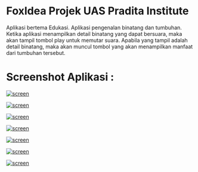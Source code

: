 # FoxIdea Projek UAS Pradita Institute

Aplikasi bertema Edukasi. Aplikasi pengenalan binatang dan tumbuhan. Ketika aplikasi menampilkan detail binatang yang dapat
bersuara, maka akan tampil tombol play untuk memutar suara. Apabila yang tampil adalah detail binatang, maka akan muncul tombol
yang akan menampilkan manfaat dari tumbuhan tersebut.

# Screenshot Aplikasi :

[![screen](https://scontent.fcgk12-1.fna.fbcdn.net/v/t1.0-9/95331786_2913583765400229_2498713356068716544_o.jpg?_nc_cat=109&_nc_sid=0debeb&_nc_ohc=K2bYwI_ZpKsAX8VA1iw&_nc_ht=scontent.fcgk12-1.fna&oh=be987cc858db37349158bd4d8c1d2c54&oe=5ECBCB50)](https://github.com/kazuiains/FoxIdea_UTS_Pradita_Institute)

[![screen](https://scontent.fcgk12-1.fna.fbcdn.net/v/t1.0-9/95441110_2913584408733498_6961857054390616064_o.jpg?_nc_cat=111&_nc_sid=0debeb&_nc_ohc=-Evafd8a9CoAX9E8b1w&_nc_ht=scontent.fcgk12-1.fna&oh=8818599ce5d9d80a67fb8b7b9c3e42cd&oe=5ECC9114)](https://github.com/kazuiains/FoxIdea_UTS_Pradita_Institute)

[![screen](https://scontent.fcgk12-1.fna.fbcdn.net/v/t1.0-9/95013902_2913584438733495_4245164839510474752_o.jpg?_nc_cat=111&_nc_sid=0debeb&_nc_ohc=MUnsYlUtJ38AX8kp7Ya&_nc_ht=scontent.fcgk12-1.fna&oh=5605f2b4e9c40fe8d4f25d194d81c7f1&oe=5ECD7FFE)](https://github.com/kazuiains/FoxIdea_UTS_Pradita_Institute)

[![screen](https://scontent.fcgk12-1.fna.fbcdn.net/v/t1.0-9/95046313_2913584378733501_6560047552291405824_n.jpg?_nc_cat=100&_nc_sid=0debeb&_nc_ohc=ZR6t-xmTnsgAX84pxQm&_nc_ht=scontent.fcgk12-1.fna&oh=6827a700b5136b9983d1385c48bb3fc7&oe=5ECF97B5)](https://github.com/kazuiains/FoxIdea_UTS_Pradita_Institute)

[![screen](https://scontent.fcgk12-1.fna.fbcdn.net/v/t1.0-9/95267053_2913586242066648_6115562559354437632_o.jpg?_nc_cat=102&_nc_sid=0debeb&_nc_ohc=axmyQBMUr9gAX8WwUTA&_nc_ht=scontent.fcgk12-1.fna&oh=cfe9ad53a9559dba4d88d87e4ca84033&oe=5ECCA107)](https://github.com/kazuiains/FoxIdea_UTS_Pradita_Institute)

[![screen](https://scontent.fcgk12-1.fna.fbcdn.net/v/t1.0-9/94732416_2913586222066650_8544163494893715456_o.jpg?_nc_cat=108&_nc_sid=0debeb&_nc_ohc=O46pUo8YwEQAX-ep6dx&_nc_ht=scontent.fcgk12-1.fna&oh=c8f7ec328159037a4a7bd6a2dde43ec7&oe=5ECD7297)](https://github.com/kazuiains/FoxIdea_UTS_Pradita_Institute)

[![screen](https://scontent.fcgk12-1.fna.fbcdn.net/v/t1.0-9/94596023_2913586235399982_2052369737509240832_o.jpg?_nc_cat=102&_nc_sid=0debeb&_nc_ohc=WoBHi-O1NpAAX8E3UDj&_nc_ht=scontent.fcgk12-1.fna&oh=57b07e6abdd3fd39dda7f510a6ba0cde&oe=5ECEC500)](https://github.com/kazuiains/FoxIdea_UTS_Pradita_Institute)
